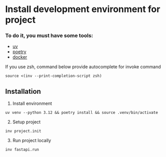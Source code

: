 # Install development environment for project

### To do it, you must have some tools:
- [uv](https://docs.astral.sh/uv/)
- [poetry](https://python-poetry.org/docs/)
- [docker](https://docs.docker.com/)

If you use zsh, command below provide autocomplete for invoke command

```
source <(inv --print-completion-script zsh)
```

## Installation

1. Install environment

```
uv venv --python 3.12 && poetry install && source .venv/bin/activate
```
2. Setup project
```
inv project.init
```
3. Run project locally
```
inv fastapi.run
```

